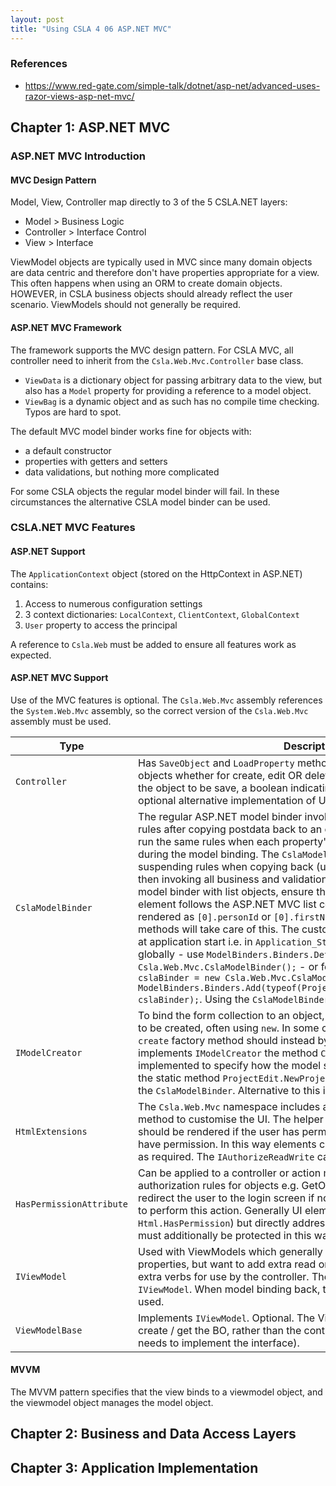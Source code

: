 ```yaml
---
layout: post
title: "Using CSLA 4 06 ASP.NET MVC"
---
```


### References

* https://www.red-gate.com/simple-talk/dotnet/asp-net/advanced-uses-razor-views-asp-net-mvc/

## Chapter 1: ASP.NET MVC

### ASP.NET MVC Introduction

#### MVC Design Pattern

Model, View, Controller map directly to 3 of the 5 CSLA.NET layers:

* Model > Business Logic
* Controller > Interface Control
* View > Interface

ViewModel objects are typically used in MVC since many domain objects are data centric and therefore don't have properties appropriate for a view. This often happens when using an ORM to create domain objects. HOWEVER, in CSLA business objects should already reflect the user scenario. ViewModels should not generally be required.

#### ASP.NET MVC Framework

The framework supports the MVC design pattern. For CSLA MVC, all controller need to inherit from the `Csla.Web.Mvc.Controller` base class.

* `ViewData` is a dictionary object for passing arbitrary data to the view, but also has a `Model` property for providing a reference to a model object. 
* `ViewBag` is a dynamic object and as such has no compile time checking. Typos are hard to spot.

The default MVC model binder works fine for objects with:

* a default constructor
* properties with getters and setters
* data validations, but nothing more complicated

For some CSLA objects the regular model binder will fail. In these circumstances the alternative CSLA model binder can be used.

### CSLA.NET MVC Features

#### ASP.NET Support

The `ApplicationContext` object (stored on the HttpContext in ASP.NET) contains:

1. Access to numerous configuration settings
2. 3 context dictionaries: `LocalContext`, `ClientContext`, `GlobalContext`
3. `User` property to access the principal

A reference to `Csla.Web` must be added to ensure all features work as expected.

#### ASP.NET MVC Support

Use of the MVC features is optional. The `Csla.Web.Mvc` assembly references the `System.Web.Mvc` assembly, so the correct version of the `Csla.Web.Mvc` assembly must be used.

Type | Description
---|---
`Controller` | Has `SaveObject` and `LoadProperty` methods simplify having to use 'new' objects whether for create, edit OR delete. `SaveObject` method accepts the object to be save, a boolean indicating create or update and an optional alternative implementation of UpdateModel
`CslaModelBinder` | The regular ASP.NET model binder invokes `DataAnnotations` attribute rules after copying postdata back to an object. However CSLA has also run the same rules when each property's `SetProperty` method is called during the model binding. The `CslaModelBinder` solves this problem by suspending rules when copying back (using `ICheckRules` interface) and then invoking all business and validation rules for the object. If using this model binder with list objects, ensure the `name` property of each HTML element follows the ASP.NET MVC list conventions i.e. the name will be rendered as `[0].personId` or `[0].firstName` (literally). `Html` helper methods will take care of this. The custom model binder must be loaded at application start i.e. in `Application_Start` of `Global.asax.cs` either globally - use `ModelBinders.Binders.DefaultBinder = new Csla.Web.Mvc.CslaModelBinder();` - or for a subset of types - `var cslaBinder = new Csla.Web.Mvc.CslaModelBinder(); ModelBinders.Binders.Add(typeof(ProjectTracker.Library.ProjectEdit), cslaBinder);`. Using the `CslaModelBinder` for all types is usual.
`IModelCreator` | To bind the form collection to an object, an instance of the object needs to be created, often using `new`. In some circumstances for CSLA, the `create` factory method should instead by used. If the controller implements `IModelCreator` the method `CreateModel` needs to be implemented to specify how the model should be created e.g. by calling the static method `ProjectEdit.NewProject()`. `CreateModel` will be called by the `CslaModelBinder`. Alternative to this is to use view models (see below).
`HtmlExtensions` | The `Csla.Web.Mvc` namespace includes a `Html.HasPermission` extension method to customise the UI. The helper method defines markup which should be rendered if the user has permission and if the user doesn't have permission. In this way elements can be hidden or made read only as required. The `IAuthorizeReadWrite` can alternatively be used.
`HasPermissionAttribute` | Can be applied to a controller or action method. Used to leverage CSLA authorization rules for objects e.g. GetObject or CreateObject. Will redirect the user to the login screen if not authenticated or not authorised to perform this action. Generally UI elements should be hidden (e.g. using `Html.HasPermission`) but directly addressable controllers and actions must additionally be protected in this way.
`IViewModel` | Used with ViewModels which generally rely on an existing BO for most properties, but want to add extra read only properties to be displayed, or extra verbs for use by the controller. The controller implements `IViewModel`. When model binding back, the underlying business object is used.
`ViewModelBase` | Implements `IViewModel`. Optional. The ViewModel object will generally create / get the BO, rather than the controller (so the controller no longer needs to implement the interface).

#### MVVM

The MVVM pattern specifies that the view binds to a viewmodel object, and the viewmodel object manages the model object.

## Chapter 2: Business and Data Access Layers

## Chapter 3: Application Implementation

